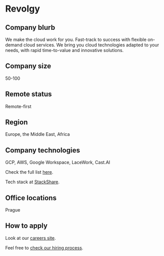 # Revolgy

## Company blurb

We make the cloud work for you. Fast-track to success with flexible on-demand cloud services. We bring you cloud technologies adapted to your needs, with rapid time-to-value and innovative solutions.

## Company size

50-100

## Remote status

Remote-first

## Region

Europe, the Middle East, Africa

## Company technologies

GCP, AWS, Google Workspace, LaceWork, Cast.AI

Check the full list [here](https://www.revolgy.com/technology).

Tech stack at [StackShare](https://stackshare.io/revolgy/revolgy-com).

## Office locations

Prague

## How to apply

Look at our [careers site](https://www.revolgy.com/career#open-positions).

Feel free to [check our hiring process](https://www.revolgy.com/insights/blog/revolgy-hiring-process-revealed).
